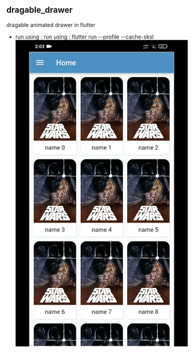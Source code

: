 ## dragable_drawer

dragable animated drawer in flutter
 - run using : run using : flutter run --profile --cache-sksl
![](https://github.com/AbdelrahmanElghoul/flutter_animated_drawer/blob/master/example.gif)

